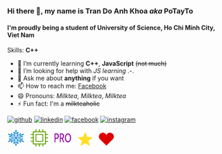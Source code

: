 ### Hi there 👋, my name is Tran Do Anh Khoa *aka* PoTayTo
#### I'm proudly being a student of University of Science, Ho Chi Minh City, Viet Nam

Skills: **C++**

- 🌱 I’m currently learning **C++**, **JavaScript** ~~(not much)~~ 
- 🤔 I’m looking for help with *JS learning* .-. 
- 💬 Ask me about **anything** if you want 
- 📫 How to reach me: [Facebook](https://www.facebook.com/potayto.1107)
- 😄 Pronouns: *Milktea*, *Milktea*, *Milktea* 
- ⚡ Fun fact: I'm a ~~milkteaholic~~ 


[<img src='https://cdn.jsdelivr.net/npm/simple-icons@3.0.1/icons/github.svg' alt='github' height='40'>](https://github.com/PoTayTo1107)  [<img src='https://cdn.jsdelivr.net/npm/simple-icons@3.0.1/icons/linkedin.svg' alt='linkedin' height='40'>](https://www.linkedin.com/in/PoTayTo/)  [<img src='https://cdn.jsdelivr.net/npm/simple-icons@3.0.1/icons/facebook.svg' alt='facebook' height='40'>](https://www.facebook.com/potayto.1107)  [<img src='https://cdn.jsdelivr.net/npm/simple-icons@3.0.1/icons/instagram.svg' alt='instagram' height='40'>](https://www.instagram.com/_potayto.1107/)  

<a href='https://archiveprogram.github.com/'><img src='https://raw.githubusercontent.com/acervenky/animated-github-badges/master/assets/acbadge.gif' width='40' height='40'></a> <a href='https://docs.github.com/en/developers'><img src='https://raw.githubusercontent.com/acervenky/animated-github-badges/master/assets/devbadge.gif' width='40' height='40'></a> <a href='https://github.com/pricing'><img src='https://raw.githubusercontent.com/acervenky/animated-github-badges/master/assets/pro.gif' width='40' height='40'></a> <a href='https://stars.github.com/'><img src='https://raw.githubusercontent.com/acervenky/animated-github-badges/master/assets/starbadge.gif' width='35' height='35'></a> <a href='https://docs.github.com/en/github/supporting-the-open-source-community-with-github-sponsors'><img src='https://raw.githubusercontent.com/acervenky/animated-github-badges/master/assets/sponsorbadge.gif' width='35' height='35'></a> 
